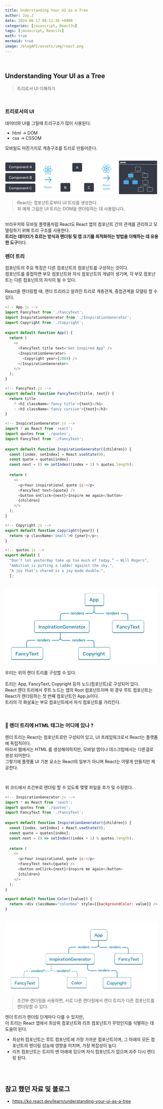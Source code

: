 ```yaml
---
title: Understanding Your UI as a Tree
author: Jay.J
date: 2024-06-17 08:11:39 +0900
categories: [javascript, ReactJs]
tags: [javascript, ReactJs]
math: true
mermaid: true
image: /blogAPI/assets/img/react.png
---
```


<br>

## Understanding Your UI as a Tree
> 트리로서 UI 이해하기
<br>

### 트리로서의 UI
데이터와 UI를 그릴때 트리구조가 많이 사용된다.
- html → DOM
- css → CSSOM 

모바일도 마찬가지로 계층구조를 트리로 만들어준다.

<br>

<img src="/assets/img/react/ui_tree.png" alt="" style="max-width:500px">

> React는 컴포넌트로부터 UI 트리를 생성한다.<br>
> 위 예제 그림은 UI 트리는 DOM을 렌더링하는 데 사용됩니다.

<br>
브라우저와 모바일 플랫폼처럼 React도 React 앱의 컴포넌트 간의 관계를 관리하고 모델링하기 위해 트리 구조를 사용한다. <br>
<b>트리는 데이터가 흐르는 방식과 렌더링 및 앱 크기를 최적화하는 방법을 이해하는 데 유용한 도구</b>이다.

<br>

### 렌더 트리 
컴포넌트의 주요 특징은 다른 컴포넌트의 컴포넌트를 구성하는 것이다.<br>
컴포넌트를 중첩하면 부모 컴포넌트와 자식 컴포넌트의 개념이 생기며, 각 부모 컴포넌트는 다른 컴포넌트의 자식이 될 수 있다.<br>
<br>
React을 렌더링할 때, 렌더 트리라고 알려진 트리로 계층관계, 중첩관계을 모델링 할 수 있다.
<br>
```js
<!-- App.js -->
import FancyText from './FancyText';
import InspirationGenerator from './InspirationGenerator';
import Copyright from './Copyright';

export default function App() {
  return (
    <>
      <FancyText title text="Get Inspired App" />
      <InspirationGenerator>
        <Copyright year={2004} />
      </InspirationGenerator>
    </>
  );
}
```
```js
<!-- FancyText.js -->
export default function FancyText({title, text}) {
  return title
    ? <h1 className='fancy title'>{text}</h1>
    : <h3 className='fancy cursive'>{text}</h3>
}
```
```js
<!-- InspirationGenerator.js -->
import * as React from 'react';
import quotes from './quotes';
import FancyText from './FancyText';

export default function InspirationGenerator({children}) {
  const [index, setIndex] = React.useState(0);
  const quote = quotes[index];
  const next = () => setIndex((index + 1) % quotes.length);

  return (
    <>
      <p>Your inspirational quote is:</p>
      <FancyText text={quote} />
      <button onClick={next}>Inspire me again</button>
      {children}
    </>
  );
}
```
```js
<!-- Copyright.js -->
export default function Copyright({year}) {
  return <p className='small'>©️ {year}</p>;
}

```
```js
<!-- quotes.js -->
export default [
  "Don’t let yesterday take up too much of today.” — Will Rogers",
  "Ambition is putting a ladder against the sky.",
  "A joy that's shared is a joy made double.",
  ];
```
<br>
<img src="/assets/img/react/render_tree.png" alt="" style="max-width:500px">

우리는 위의 렌더 트리를 구성할 수 있다.<br>
<br>
트리는 App, FancyText, Copyright 등의 노드(컴포넌트)로 구성되어 있다.<br>
React 렌더 트리에서 루트 노드는 앱의 Root 컴포넌트이며 위 경우 루트 컴포넌트는 React가 렌더링하는 첫 번째 컴포넌트인 App.js이다.<br>
트리의 각 화살표는 부모 컴포넌트에서 자식 컴포넌트를 가리킨다.

<br>

### 📝 렌더 트리에 HTML 태그는 어디에 있나 ?

렌더 트리는 React는 컴포넌트로만 구성되어 있고, UI 프레임워크로서 React는 플랫폼에 독립적이다.<br>
따라서 웹에서는 HTML 를 생성해야하지만, 모바일 앱이나 데스크탑에서는 다른걸로 생성 되어한다.<br>
그렇기에 플랫폼 UI 기본 요소는 React의 일부가 아니며 React는 어떻게 만들지만 제공한다. 

<br>


위 코드에서 조건부로 렌더링 할 수 있도록 몇몇 파일을 추가 및 수정했다.
```js
<!-- InspirationGenerator.js -->
import * as React from 'react';
import quotes from './quotes';
import FancyText from './FancyText';

export default function InspirationGenerator({children}) {
  const [index, setIndex] = React.useState(0);
  const quote = quotes[index];
  const next = () => setIndex((index + 1) % quotes.length);

  return (
    <>
      <p>Your inspirational quote is:</p>
      <FancyText text={quote} />
      <button onClick={next}>Inspire me again</button>
      {children}
    </>
  );
}
```
```js
export default function Color({value}) {
  return <div className="colorbox" style={{backgroundColor: value}} />
}
```
<br>
<img src="/assets/img/react/render_tree2.png" alt="" style="max-width:500px">

> 조건부 렌더링을 사용하면, 서로 다른 렌더링에서 렌더 트리가 다른 컴포넌트를 렌더링할 수 있다.

렌더 트리가 렌더링 단계마다 다를 수 있지만,<br>
이 트리는 React 앱에서 최상위 컴포넌트와 리프 컴포넌트가 무엇인지를 식별하는 데 도움이 된다.

- 최상위 컴포넌트는 루트 컴포넌트에 가장 가까운 컴포넌트이며, 그 아래의 모든 컴포넌트의 렌더링 성능에 영향을 미치며, 가장 복잡성이 높다.
- 리프 컴포넌트는 트리의 맨 아래에 있으며 자식 컴포넌트가 없으며 자주 다시 렌더링 된다.

<br>
<br>

## 참고 했던 자료 및 블로그  
 - <a href="https://ko.react.dev/learn/understanding-your-ui-as-a-tree" target="_blank">https://ko.react.dev/learn/understanding-your-ui-as-a-tree</a>
 
